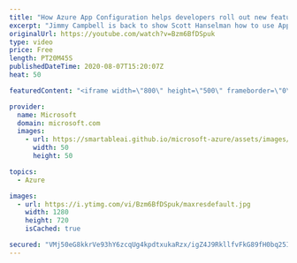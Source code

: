 ```yaml
---
title: "How Azure App Configuration helps developers roll out new features | Azure Friday"
excerpt: "Jimmy Campbell is back to show Scott Hanselman how to use App Configuration for feature management. Traditionally, shipping a new application feature requires a complete redeployment of the application itself, and testing a feature often requires multiple deployments of the application. Now you can use"
originalUrl: https://youtube.com/watch?v=Bzm6BfDSpuk
type: video
price: Free
length: PT20M45S
publishedDateTime: 2020-08-07T15:20:07Z
heat: 50

featuredContent: "<iframe width=\"800\" height=\"500\" frameborder=\"0\" src=\"https://www.youtube.com/embed/Bzm6BfDSpuk\" allow=\"accelerometer; autoplay; encrypted-media; gyroscope; picture-in-picture\" allowfullscreen></iframe>"

provider:
  name: Microsoft
  domain: microsoft.com
  images:
    - url: https://smartableai.github.io/microsoft-azure/assets/images/organizations/microsoft.com-50x50.jpg
      width: 50
      height: 50

topics:
  - Azure

images:
  - url: https://i.ytimg.com/vi/Bzm6BfDSpuk/maxresdefault.jpg
    width: 1280
    height: 720
    isCached: true

secured: "VMj50eG8kkrVe93hY6zcqUg4kpdtxukaRzx/igZ4J9RkllfvFkG89fH0bq25ILuD8XYoaC4Mu8SpXXhg8eibU5SzQFowtd9F8ZPrW1HD0Lu9Jr56Ja7I9vbyxPXttStLsOhOa2XL5jBLSP2MYuvtJW/uLqc2r++w0vyySsg7Majb1NHms4yxDASZb9ps5fLtp6Uq0H0zRsf0HjxkPhR/YnrvOc0akq+qwjNyyDhwW5FxiTIyD0yxOEepvKOq198Hyxz2bezpP5PAneQb9FBJbzaCz4Z94esdY4SaOnip45e+RTAVE4pU2ERjPWBNCfTYF1kvIUz2TWWI0R8sYvsttVcMAdAsfDMwJwTJrbXg55wvvrioFJSrM/OqGA17gUiY7CtH11AD76EuLDsJAYnZTn/YeWN+hFJqIKZnGZ/Mp/8=;gn95YydS+mzBBtf1LXEzdw=="
---
```


